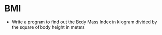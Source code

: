 # BMI

- Write a program to find out the Body Mass Index in kilogram divided by the square of body height in meters
